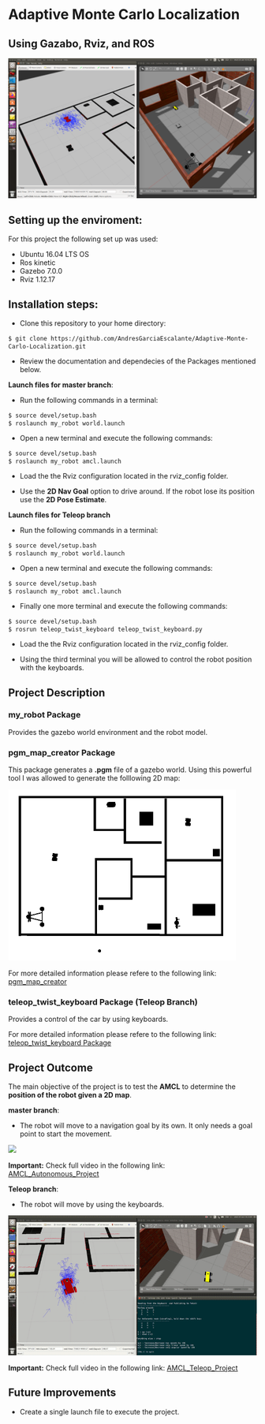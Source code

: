 # Adaptive Monte Carlo Localization
## Using Gazabo, Rviz, and ROS

![](images/AMCL.png)

## Setting up the enviroment:
For this project the following set up was used:
- Ubuntu 16.04 LTS OS
- Ros kinetic
- Gazebo 7.0.0
- Rviz 1.12.17

## Installation steps:
- Clone this repository to your home directory:
```
$ git clone https://github.com/AndresGarciaEscalante/Adaptive-Monte-Carlo-Localization.git
```
- Review the documentation and dependecies of the Packages mentioned below.

**Launch files for master branch**:
- Run the following commands in a terminal:
```
$ source devel/setup.bash
$ roslaunch my_robot world.launch
```
- Open a new terminal and execute the following commands:
```
$ source devel/setup.bash
$ roslaunch my_robot amcl.launch
```
- Load the the Rviz configuration located in the rviz_config folder.

- Use the **2D Nav Goal** option to drive around. If the robot lose its position use the **2D Pose Estimate**.

**Launch files for Teleop branch**
- Run the following commands in a terminal:
```
$ source devel/setup.bash
$ roslaunch my_robot world.launch
```
- Open a new terminal and execute the following commands:
```
$ source devel/setup.bash
$ roslaunch my_robot amcl.launch
```
- Finally one more terminal and execute the following commands:
```
$ source devel/setup.bash
$ rosrun teleop_twist_keyboard teleop_twist_keyboard.py 
```
- Load the the Rviz configuration located in the rviz_config folder.

- Using the third terminal you will be allowed to control the robot position with the keyboards.

## Project Description
### my_robot Package
Provides the gazebo world environment and the robot model. 

### pgm_map_creator Package
This package generates a **.pgm** file of a gazebo world. Using this powerful tool I was allowed to generate the folllowing 2D map:

![](images/map.png)

For more detailed information please refere to the following link:
[pgm_map_creator](https://github.com/udacity/pgm_map_creator.git)

### teleop_twist_keyboard Package (Teleop Branch)
Provides a control of the car by using keyboards.

For more detailed information please refere to the following link:
[teleop_twist_keyboard Package](https://github.com/ros-teleop/teleop_twist_keyboard)

## Project Outcome
The main objective of the project is to test the **AMCL** to determine the **position of the robot given a 2D map**.

**master branch**:
- The robot will move to a navigation goal by its own. It only needs a goal point to start the movement.

![](gif/AMCL_Autonomous.gif)

**Important:** Check full video in the following link:
[AMCL_Autonomous_Project](https://www.youtube.com/watch?v=vw_842utXio)

**Teleop branch**:
- The robot will move by using the keyboards.

![](gif/AMCL_Teleop.gif)

**Important:** Check full video in the following link:
[AMCL_Teleop_Project](https://www.youtube.com/watch?v=mieZXECb5GY)

## Future Improvements
- Create a single launch file to execute the project.